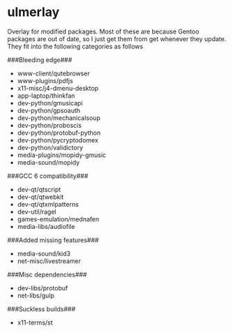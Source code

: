 # ulmerlay
Overlay for modified packages.  Most of these are because Gentoo packages are out of date, so I just get them from get whenever they update.  They fit into the following categories as follows

###Bleeding edge###
  * www-client/qutebrowser
  * www-plugins/pdfjs
  * x11-misc/j4-dmenu-desktop
  * app-laptop/thinkfan
  * dev-python/gmusicapi
  * dev-python/gpsoauth
  * dev-python/mechanicalsoup
  * dev-python/proboscis
  * dev-python/protobuf-python
  * dev-python/pycryptodomex
  * dev-python/validictory
  * media-plugins/mopidy-gmusic
  * media-sound/mopidy

###GCC 6 compatibility###
  * dev-qt/qtscript
  * dev-qt/qtwebkit
  * dev-qt/qtxmlpatterns
  * dev-util/ragel
  * games-emulation/mednafen
  * media-libs/audiofile

###Added missing features###
  * media-sound/kid3
  * net-misc/livestreamer

###Misc dependencies###
  * dev-libs/protobuf
  * net-libs/gulp

###Suckless builds###
  * x11-terms/st
